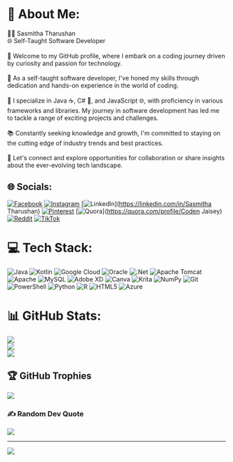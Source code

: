 # 💫 About Me:
👨‍💻 Sasmitha Tharushan<br>🌐 Self-Taught Software Developer<br><br>🚀 Welcome to my GitHub profile, where I embark on a coding journey driven by curiosity and passion for technology.<br><br>🌟 As a self-taught software developer, I've honed my skills through dedication and hands-on experience in the world of coding.<br><br>💼 I specialize in Java ☕️, C# 🎯, and JavaScript 🌐, with proficiency in various frameworks and libraries. My journey in software development has led me to tackle a range of exciting projects and challenges.<br><br>📚 Constantly seeking knowledge and growth, I'm committed to staying on the cutting edge of industry trends and best practices.<br><br>💬 Let's connect and explore opportunities for collaboration or share insights about the ever-evolving tech landscape.


## 🌐 Socials:
[![Facebook](https://img.shields.io/badge/Facebook-%231877F2.svg?logo=Facebook&logoColor=white)](https://facebook.com/SasmithaTharushan) [![Instagram](https://img.shields.io/badge/Instagram-%23E4405F.svg?logo=Instagram&logoColor=white)](https://instagram.com/_d.vil__) [![LinkedIn](https://img.shields.io/badge/LinkedIn-%230077B5.svg?logo=linkedin&logoColor=white)](https://linkedin.com/in/Sasmitha Tharushan) [![Pinterest](https://img.shields.io/badge/Pinterest-%23E60023.svg?logo=Pinterest&logoColor=white)](https://pinterest.com/_d.vil__) [![Quora](https://img.shields.io/badge/Quora-%23B92B27.svg?logo=Quora&logoColor=white)](https://quora.com/profile/Coden Jaisey) [![Reddit](https://img.shields.io/badge/Reddit-%23FF4500.svg?logo=Reddit&logoColor=white)](https://reddit.com/user/u/sigreiden) [![TikTok](https://img.shields.io/badge/TikTok-%23000000.svg?logo=TikTok&logoColor=white)](https://tiktok.com/@_d.vil__) 

# 💻 Tech Stack:
![Java](https://img.shields.io/badge/java-%23ED8B00.svg?style=for-the-badge&logo=openjdk&logoColor=white) ![Kotlin](https://img.shields.io/badge/kotlin-%237F52FF.svg?style=for-the-badge&logo=kotlin&logoColor=white) ![Google Cloud](https://img.shields.io/badge/GoogleCloud-%234285F4.svg?style=for-the-badge&logo=google-cloud&logoColor=white) ![Oracle](https://img.shields.io/badge/Oracle-F80000?style=for-the-badge&logo=oracle&logoColor=white) ![.Net](https://img.shields.io/badge/.NET-5C2D91?style=for-the-badge&logo=.net&logoColor=white) ![Apache Tomcat](https://img.shields.io/badge/apache%20tomcat-%23F8DC75.svg?style=for-the-badge&logo=apache-tomcat&logoColor=black) ![Apache](https://img.shields.io/badge/apache-%23D42029.svg?style=for-the-badge&logo=apache&logoColor=white) ![MySQL](https://img.shields.io/badge/mysql-4479A1.svg?style=for-the-badge&logo=mysql&logoColor=white) ![Adobe XD](https://img.shields.io/badge/Adobe%20XD-470137?style=for-the-badge&logo=Adobe%20XD&logoColor=#FF61F6) ![Canva](https://img.shields.io/badge/Canva-%2300C4CC.svg?style=for-the-badge&logo=Canva&logoColor=white) ![Krita](https://img.shields.io/badge/Krita-203759?style=for-the-badge&logo=krita&logoColor=EEF37B) ![NumPy](https://img.shields.io/badge/numpy-%23013243.svg?style=for-the-badge&logo=numpy&logoColor=white) ![Git](https://img.shields.io/badge/git-%23F05033.svg?style=for-the-badge&logo=git&logoColor=white) ![PowerShell](https://img.shields.io/badge/PowerShell-%235391FE.svg?style=for-the-badge&logo=powershell&logoColor=white) ![Python](https://img.shields.io/badge/python-3670A0?style=for-the-badge&logo=python&logoColor=ffdd54) ![R](https://img.shields.io/badge/r-%23276DC3.svg?style=for-the-badge&logo=r&logoColor=white) ![HTML5](https://img.shields.io/badge/html5-%23E34F26.svg?style=for-the-badge&logo=html5&logoColor=white) ![Azure](https://img.shields.io/badge/azure-%230072C6.svg?style=for-the-badge&logo=microsoftazure&logoColor=white)
# 📊 GitHub Stats:
![](https://github-readme-stats.vercel.app/api?username=SasmithaTharushan&theme=synthwave&hide_border=true&include_all_commits=false&count_private=false)<br/>
![](https://github-readme-streak-stats.herokuapp.com/?user=SasmithaTharushan&theme=synthwave&hide_border=true)<br/>
![](https://github-readme-stats.vercel.app/api/top-langs/?username=SasmithaTharushan&theme=synthwave&hide_border=true&include_all_commits=false&count_private=false&layout=compact)

## 🏆 GitHub Trophies
![](https://github-profile-trophy.vercel.app/?username=SasmithaTharushan&theme=gotham&no-frame=true&no-bg=false&margin-w=4)

### ✍️ Random Dev Quote
![](https://quotes-github-readme.vercel.app/api?type=horizontal&theme=radical)

---
[![](https://visitcount.itsvg.in/api?id=SasmithaTharushan&icon=0&color=7)](https://visitcount.itsvg.in)

<!-- Proudly created with GPRM ( https://gprm.itsvg.in ) -->
